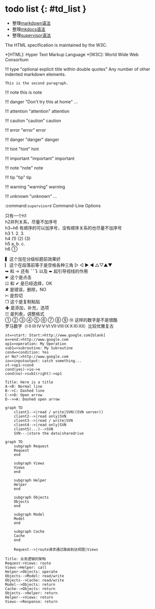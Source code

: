 # todo list {: #td_list }
* 整理[markdown语法](https://zh.mweb.im/markdown.html)
* 整理[mkdocs语法](https://mkdocs.org)
* 整理[supervisor语法](https://www.cnblogs.com/zhoujinyi/p/6073705.html)


The HTML specification 
is maintained by the W3C.

*[HTML]: Hyper Text Markup Language 
*[W3C]: World Wide Web Consortium


!!! type "optional explicit title within double quotes"
    Any number of other indented markdown elements.

    This is the second paragraph.
    
!!! note
    this is note
    
!!! danger "Don't try this at home"
    ...
    
!!! attention "attention"
    attention
    
!!! caution "caution"
    caution
    
!!! error "error"
    error
    
!!! danger "danger"
    danger
    
!!! hint "hint"
    hint
    
!!! important "important"
    important
    
!!! note "note"
    note
    
!!! tip "tip"
    tip
    
!!! warning "warning"
    warning
    
!!! unknown "unknown"
    ...
    
:command:`supervisord` Command-Line Options

只有一个h1<br/>
h2并列关系，尽量不加序号<br/>
h3~h6 有顺序的可以加序号，没有顺序关系的也尽量不加序号<br/>
h3 1. 2. 3. <br/>
h4 (1) (2) (3) <br/>
h5 a. b. c. <br/>
h6 ①

▍这个加在分级标题前效果好<br/>
▏这个在段落前等于是空格各种三角 ▷ ◁ ▶ ◀ △▽▲▼<br/>
➥ 和 → 还有 ˉˉ↴ 以及 ➨ 起引导视线的作用<br/>
☛ 这个是点击<br/>
☑ 和 ✔ 是已经选择，OK<br/>
✘ 是错误，删除，NO<br/>
✄ 是剪切<br/>
❐ 这个是复制粘贴<br/>
✚ 是添加，补充，选项<br/>
☷ 是列表，调整格式<br/>
① ② ③ ④ ⑤ ⑥ ⑦ ⑧ ⑨ ⑩ 这样的数字是不是很酷<br/>
罗马数字（Ⅰ·Ⅱ·Ⅲ·Ⅳ·Ⅴ·Ⅵ·Ⅶ·Ⅷ·Ⅸ·Ⅹ·Ⅺ·Ⅻ）比较优雅复古

```flow
st=>start: Start:>http://www.google.com[blank]
e=>end:>http://www.google.com
op1=>operation: My Operation
sub1=>subroutine: My Subroutine
cond=>condition: Yes
or No?:>http://www.google.com
io=>inputoutput: catch something...
st->op1->cond
cond(yes)->io->e
cond(no)->sub1(right)->op1
```

```sequence
Title: Here is a title
A->B: Normal line
B-->C: Dashed line
C->>D: Open arrow
D-->>A: Dashed open arrow
```

```mermaid
graph TD
    client1-->|read / write|SVN((SVN server))
    client2-->|read only|SVN
    client3-->|read / write|SVN
    client4-->|read only|SVN
    client5(...)-->SVN
    SVN---|store the data|sharedrive
```

```mermaid
graph TD
    subgraph Request
    Request
    end

    subgraph Views
    Views
    end
    
    subgraph Helper
    Helper
    end
    
    subgraph Objects
    Objects
    end
    
    subgraph Model
    Model
    end
    
    subgraph Cache
    Cache
    end
    
    Request-->|route请求通过路由到达视图|Views
```

```sequence
Title: 业务逻辑的架构
Request->Views: route
Views->Helper: call
Helper->Objects: operate
Objects-->Model: read/write
Objects-->Cache: read/write
Model-->Objects: return
Cache-->Objects: return
Objects-->Helper: return
Helper-->Views: return
Views-->Response: return
```


